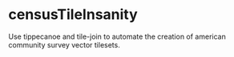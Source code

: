 # censusTileInsanity
Use tippecanoe and tile-join to automate the creation of american community survey vector tilesets.
